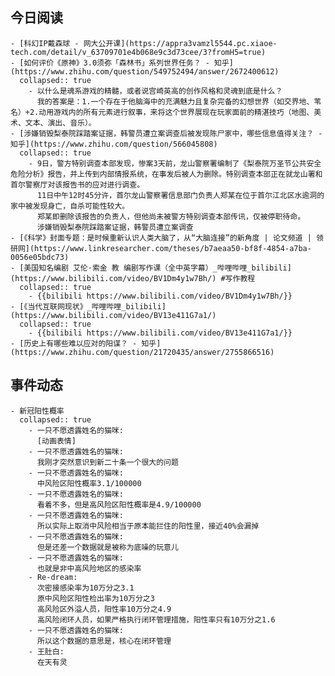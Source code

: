 ## 今日阅读
	- [科幻IP戴森球 - 网大公开课](https://appra3vamzl5544.pc.xiaoe-tech.com/detail/v_63709701e4b068e9c3d73cee/3?fromH5=true)
	- [如何评价《原神》3.0须弥「森林书」系列世界任务？ - 知乎](https://www.zhihu.com/question/549752494/answer/2672400612)
	  collapsed:: true
		- 以什么是魂系游戏的精髓，或者说宫崎英高的创作风格和灵魂到底是什么？
		  我的答案是：1.一个存在于他脑海中的充满魅力且复杂完备的幻想世界（如交界地、苇名）+2.动用游戏内的所有元素进行叙事，来将这个世界展现在玩家面前的精湛技巧（地图、美术、文本、演出、音乐）。
	- [涉嫌销毁梨泰院踩踏案证据，韩警员遭立案调查后被发现陈尸家中，哪些信息值得关注？ - 知乎](https://www.zhihu.com/question/566045808)
	  collapsed:: true
		- 9日，警方特别调查本部发现，惨案3天前，龙山警察署编制了《梨泰院万圣节公共安全危险分析》报告，并上传到内部情报系统，在事发后被人为删除。特别调查本部正在就龙山署和首尔警察厅对该报告书的应对进行调查。
		  11日中午12时45分许，首尔龙山警察署信息部门负责人郑某在位于首尔江北区水逾洞的家中被发现身亡，自杀可能性较大。
		  郑某即删除该报告的负责人，但他尚未被警方特别调查本部传讯，仅被停职待命。
		  涉嫌销毁梨泰院踩踏案证据，韩警员遭立案调查
	- [《科学》封面专题：是时候重新认识人类大脑了，从“大脑连接”的新角度 | 论文频道 | 领研网](https://www.linkresearcher.com/theses/b7aeaa50-bf8f-4854-a7ba-0056e05bdc73)
	- [美国知名编剧 艾伦·索金 教 编剧写作课（全中英字幕）_哔哩哔哩_bilibili](https://www.bilibili.com/video/BV1Dm4y1w7Bh/) #写作教程
	  collapsed:: true
		- {{bilibili https://www.bilibili.com/video/BV1Dm4y1w7Bh/}}
	- [《当代互联网现状》_哔哩哔哩_bilibili](https://www.bilibili.com/video/BV13e411G7a1/)
	  collapsed:: true
		- {{bilibili https://www.bilibili.com/video/BV13e411G7a1/}}
	- [历史上有哪些难以应对的阳谋？ - 知乎](https://www.zhihu.com/question/21720435/answer/2755866516)
## 事件动态
	- 新冠阳性概率
	  collapsed:: true
		- 一只不愿透露姓名的猫咪:
		  [动画表情]
		- 一只不愿透露姓名的猫咪:
		  我刚才突然意识到新二十条一个很大的问题
		- 一只不愿透露姓名的猫咪:
		  中风险区阳性概率3.1/100000
		- 一只不愿透露姓名的猫咪:
		  看着不多，但是高风险区阳性概率是4.9/100000
		- 一只不愿透露姓名的猫咪:
		  所以实际上取消中风险相当于原本能拦住的阳性里，接近40%会漏掉
		- 一只不愿透露姓名的猫咪:
		  但是还差一个数据就是被称为底噪的玩意儿
		- 一只不愿透露姓名的猫咪:
		  也就是非中高风险地区的感染率
		- Re-dream:
		  次密接感染率为10万分之3.1
		  原中风险区阳性检出率为10万分之3
		  高风险区外溢人员，阳性率10万分之4.9
		  高风险闭环人员，如果严格执行闭环管理措施，阳性率只有10万分之1.6
		- 一只不愿透露姓名的猫咪:
		  所以这个数据的意思是，核心在闭环管理
		- 王肚白:
		  在天有灵